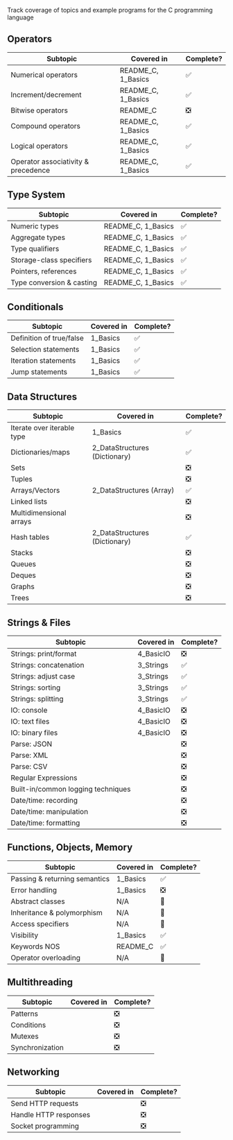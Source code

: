 []()Track coverage of topics and example programs for the C programming language

## Operators
| Subtopic                            | Covered in         | Complete? |
| ----------------------------------- | ------------------ | --------- |
| Numerical operators                 | README_C, 1_Basics | ✅         |
| Increment/decrement                 | README_C, 1_Basics | ✅         |
| Bitwise operators                   | README_C           | ❎         |
| Compound operators                  | README_C, 1_Basics | ✅         |
| Logical operators                   | README_C, 1_Basics | ✅         |
| Operator associativity & precedence | README_C, 1_Basics | ✅         |

## Type System
| Subtopic                  | Covered in         | Complete? |
| ------------------------- | ------------------ | --------- |
| Numeric types             | README_C, 1_Basics | ✅         |
| Aggregate types           | README_C, 1_Basics | ✅         |
| Type qualifiers           | README_C, 1_Basics | ✅         |
| Storage-class specifiers  | README_C, 1_Basics | ✅         |
| Pointers, references      | README_C, 1_Basics | ✅         |
| Type conversion & casting | README_C, 1_Basics | ✅         |

## Conditionals
| Subtopic                 | Covered in | Complete? |
| ------------------------ | ---------- | --------- |
| Definition of true/false | 1_Basics   | ✅         |
| Selection statements     | 1_Basics   | ✅         |
| Iteration statements     | 1_Basics   | ✅         |
| Jump statements          | 1_Basics   | ✅         |

## Data Structures
| Subtopic                   | Covered in       | Complete?  |
| -------------------------- | ---------------- | ---------- |
| Iterate over iterable type | 1_Basics         | ✅         |
| Dictionaries/maps          | 2_DataStructures (Dictionary) | ✅ |
| Sets                       |                  | ❎         |
| Tuples                     |                  | ❎         |
| Arrays/Vectors             | 2_DataStructures (Array) | ✅ |
| Linked lists               |                  | ❎         |
| Multidimensional arrays    |                  | ❎         |
| Hash tables                | 2_DataStructures (Dictionary) | ✅ |
| Stacks                     |                  | ❎         |
| Queues                     |                  | ❎         |
| Deques                     |                  | ❎         |
| Graphs                     |                  | ❎         |
| Trees                      |                  | ❎         |

## Strings & Files
| Subtopic                           | Covered in | Complete? |
| ---------------------------------- | ---------- | --------- |
| Strings: print/format              | 4_BasicIO | ❎         |
| Strings: concatenation             | 3_Strings | ✅         |
| Strings: adjust case               | 3_Strings | ✅         |
| Strings: sorting                   | 3_Strings | ✅         |
| Strings: splitting                 | 3_Strings | ✅         |
| IO: console                        | 4_BasicIO | ❎         |
| IO: text files                     | 4_BasicIO | ❎         |
| IO: binary files                   | 4_BasicIO | ❎         |
| Parse: JSON                        |            | ❎         |
| Parse: XML                         |            | ❎         |
| Parse: CSV                         |            | ❎         |
| Regular Expressions                |            | ❎         |
| Built-in/common logging techniques |            | ❎         |
| Date/time: recording               |            | ❎         |
| Date/time: manipulation            |            | ❎         |
| Date/time: formatting              |            | ❎         |

## Functions, Objects, Memory
| Subtopic                      | Covered in | Complete? |
| ----------------------------- | ---------- | --------- |
| Passing & returning semantics | 1_Basics   | ✅         |
| Error handling                | 1_Basics   | ❎         |
| Abstract classes              | N/A        | 🚫        |
| Inheritance & polymorphism    | N/A        | 🚫        |
| Access specifiers             | N/A        | 🚫        |
| Visibility                    | 1_Basics   | ✅         |
| Keywords NOS                  | README_C   | ✅         |
| Operator overloading          | N/A        | 🚫        |

## Multithreading
| Subtopic        | Covered in | Complete? |
| --------------- | ---------- | --------- |
| Patterns        |            | ❎         |
| Conditions      |            | ❎         |
| Mutexes         |            | ❎         |
| Synchronization |            | ❎         |

## Networking
| Subtopic              | Covered in | Complete? |
| --------------------- | ---------- | --------- |
| Send HTTP requests    |            | ❎         |
| Handle HTTP responses |            | ❎         |
| Socket programming    |            | ❎         |
